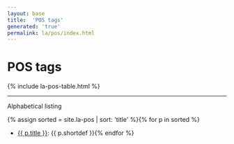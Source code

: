 ```yaml
---
layout: base
title:  'POS tags'
generated: 'true'
permalink: la/pos/index.html
---
```


# POS tags

{% include la-pos-table.html %}

----------

Alphabetical listing

{% assign sorted = site.la-pos | sort: 'title' %}{% for p in sorted %}
* [{{ p.title }}](): {{ p.shortdef }}{% endfor %}
